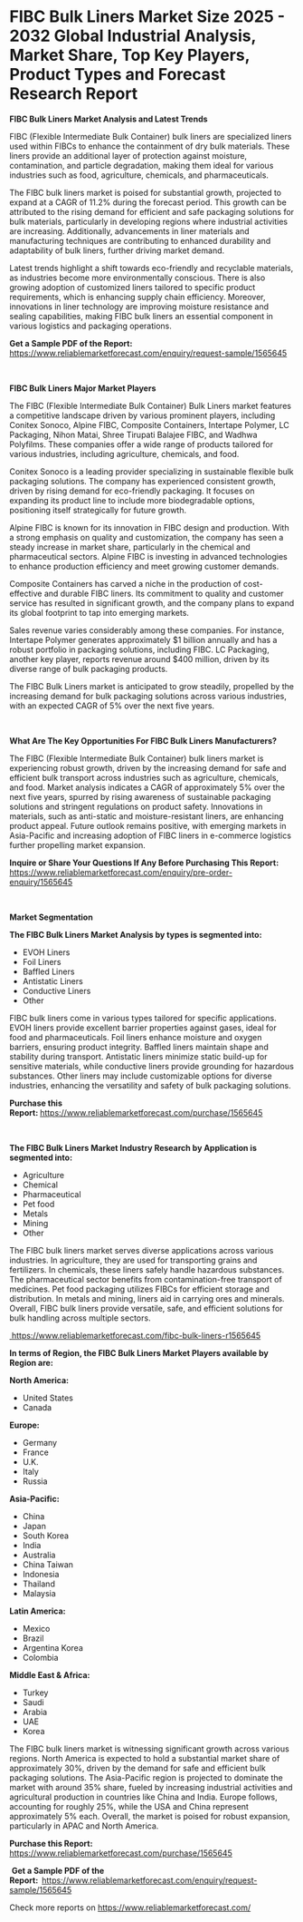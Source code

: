 <p><h1>FIBC Bulk Liners Market Size 2025 - 2032 Global Industrial Analysis, Market Share, Top Key Players, Product Types and Forecast Research Report</h1></p><p><strong>FIBC Bulk Liners Market Analysis and Latest Trends</strong></p>
<p><p>FIBC (Flexible Intermediate Bulk Container) bulk liners are specialized liners used within FIBCs to enhance the containment of dry bulk materials. These liners provide an additional layer of protection against moisture, contamination, and particle degradation, making them ideal for various industries such as food, agriculture, chemicals, and pharmaceuticals.</p><p>The FIBC bulk liners market is poised for substantial growth, projected to expand at a CAGR of 11.2% during the forecast period. This growth can be attributed to the rising demand for efficient and safe packaging solutions for bulk materials, particularly in developing regions where industrial activities are increasing. Additionally, advancements in liner materials and manufacturing techniques are contributing to enhanced durability and adaptability of bulk liners, further driving market demand. </p><p>Latest trends highlight a shift towards eco-friendly and recyclable materials, as industries become more environmentally conscious. There is also growing adoption of customized liners tailored to specific product requirements, which is enhancing supply chain efficiency. Moreover, innovations in liner technology are improving moisture resistance and sealing capabilities, making FIBC bulk liners an essential component in various logistics and packaging operations.</p></p>
<p><strong>Get a Sample PDF of the Report:&nbsp;</strong> <a href="https://www.reliablemarketforecast.com/enquiry/request-sample/1565645?utm_campaign=2294&utm_medium=2&utm_source=Github&utm_content=ia&utm_term=02042025&utm_id=fibc-bulk-liners">https://www.reliablemarketforecast.com/enquiry/request-sample/1565645</a></p>
<p>&nbsp;</p>
<p><strong>FIBC Bulk Liners Major Market Players</strong></p>
<p><p>The FIBC (Flexible Intermediate Bulk Container) Bulk Liners market features a competitive landscape driven by various prominent players, including Conitex Sonoco, Alpine FIBC, Composite Containers, Intertape Polymer, LC Packaging, Nihon Matai, Shree Tirupati Balajee FIBC, and Wadhwa Polyfilms. These companies offer a wide range of products tailored for various industries, including agriculture, chemicals, and food.</p><p>Conitex Sonoco is a leading provider specializing in sustainable flexible bulk packaging solutions. The company has experienced consistent growth, driven by rising demand for eco-friendly packaging. It focuses on expanding its product line to include more biodegradable options, positioning itself strategically for future growth.</p><p>Alpine FIBC is known for its innovation in FIBC design and production. With a strong emphasis on quality and customization, the company has seen a steady increase in market share, particularly in the chemical and pharmaceutical sectors. Alpine FIBC is investing in advanced technologies to enhance production efficiency and meet growing customer demands.</p><p>Composite Containers has carved a niche in the production of cost-effective and durable FIBC liners. Its commitment to quality and customer service has resulted in significant growth, and the company plans to expand its global footprint to tap into emerging markets.</p><p>Sales revenue varies considerably among these companies. For instance, Intertape Polymer generates approximately $1 billion annually and has a robust portfolio in packaging solutions, including FIBC. LC Packaging, another key player, reports revenue around $400 million, driven by its diverse range of bulk packaging products.</p><p>The FIBC Bulk Liners market is anticipated to grow steadily, propelled by the increasing demand for bulk packaging solutions across various industries, with an expected CAGR of 5% over the next five years.</p></p>
<p>&nbsp;</p>
<p><strong>What Are The Key Opportunities For FIBC Bulk Liners Manufacturers?</strong></p>
<p><p>The FIBC (Flexible Intermediate Bulk Container) bulk liners market is experiencing robust growth, driven by the increasing demand for safe and efficient bulk transport across industries such as agriculture, chemicals, and food. Market analysis indicates a CAGR of approximately 5% over the next five years, spurred by rising awareness of sustainable packaging solutions and stringent regulations on product safety. Innovations in materials, such as anti-static and moisture-resistant liners, are enhancing product appeal. Future outlook remains positive, with emerging markets in Asia-Pacific and increasing adoption of FIBC liners in e-commerce logistics further propelling market expansion.</p></p>
<p><strong>Inquire or Share Your Questions If Any Before Purchasing This Report:</strong> <a href="https://www.reliablemarketforecast.com/enquiry/pre-order-enquiry/1565645?utm_campaign=2294&utm_medium=2&utm_source=Github&utm_content=ia&utm_term=02042025&utm_id=fibc-bulk-liners">https://www.reliablemarketforecast.com/enquiry/pre-order-enquiry/1565645</a></p>
<p>&nbsp;</p>
<p><strong>Market Segmentation</strong></p>
<p><strong>The FIBC Bulk Liners Market Analysis by types is segmented into:</strong></p>
<p><ul><li>EVOH Liners</li><li>Foil Liners</li><li>Baffled Liners</li><li>Antistatic Liners</li><li>Conductive Liners</li><li>Other</li></ul></p>
<p><p>FIBC bulk liners come in various types tailored for specific applications. EVOH liners provide excellent barrier properties against gases, ideal for food and pharmaceuticals. Foil liners enhance moisture and oxygen barriers, ensuring product integrity. Baffled liners maintain shape and stability during transport. Antistatic liners minimize static build-up for sensitive materials, while conductive liners provide grounding for hazardous substances. Other liners may include customizable options for diverse industries, enhancing the versatility and safety of bulk packaging solutions.</p></p>
<p><strong>Purchase this Report:&nbsp;</strong><a href="https://www.reliablemarketforecast.com/purchase/1565645?utm_campaign=2294&utm_medium=2&utm_source=Github&utm_content=ia&utm_term=02042025&utm_id=fibc-bulk-liners">https://www.reliablemarketforecast.com/purchase/1565645</a></p>
<p>&nbsp;</p>
<p><strong>The FIBC Bulk Liners Market Industry Research by Application is segmented into:</strong></p>
<p><ul><li>Agriculture</li><li>Chemical</li><li>Pharmaceutical</li><li>Pet food</li><li>Metals</li><li>Mining</li><li>Other</li></ul></p>
<p><p>The FIBC bulk liners market serves diverse applications across various industries. In agriculture, they are used for transporting grains and fertilizers. In chemicals, these liners safely handle hazardous substances. The pharmaceutical sector benefits from contamination-free transport of medicines. Pet food packaging utilizes FIBCs for efficient storage and distribution. In metals and mining, liners aid in carrying ores and minerals. Overall, FIBC bulk liners provide versatile, safe, and efficient solutions for bulk handling across multiple sectors.</p></p>
<p><a href="https://www.reliablemarketforecast.com/fibc-bulk-liners-r1565645?utm_campaign=2294&utm_medium=2&utm_source=Github&utm_content=ia&utm_term=02042025&utm_id=fibc-bulk-liners">&nbsp;https://www.reliablemarketforecast.com/fibc-bulk-liners-r1565645</a></p>
<p><strong>In terms of Region, the FIBC Bulk Liners Market Players available by Region are:</strong></p>
<p>
    <p> <strong> North America: </strong>
        <ul>
            <li>United States</li>
            <li>Canada</li>
        </ul>
        </p> 
    <p> <strong> Europe: </strong>
        <ul>
            <li>Germany</li>
            <li>France</li>
            <li>U.K.</li>
            <li>Italy</li>
            <li>Russia</li>
        </ul>
        </p> 
    <p> <strong> Asia-Pacific: </strong>
        <ul>
            <li>China</li>
            <li>Japan</li>
            <li>South Korea</li>
            <li>India</li>
            <li>Australia</li>
            <li>China Taiwan</li>
            <li>Indonesia</li>
            <li>Thailand</li>
            <li>Malaysia</li>
        </ul>
        </p> 
    <p> <strong> Latin America: </strong>
        <ul>
            <li>Mexico</li>
            <li>Brazil</li>
            <li>Argentina Korea</li>
            <li>Colombia</li>
        </ul>
        </p> 
    <p> <strong> Middle East & Africa: </strong>
        <ul>
            <li>Turkey</li>
            <li>Saudi</li>
            <li>Arabia</li>
            <li>UAE</li>
            <li>Korea</li>
        </ul>
    </p>
    </p>
<p><p>The FIBC bulk liners market is witnessing significant growth across various regions. North America is expected to hold a substantial market share of approximately 30%, driven by the demand for safe and efficient bulk packaging solutions. The Asia-Pacific region is projected to dominate the market with around 35% share, fueled by increasing industrial activities and agricultural production in countries like China and India. Europe follows, accounting for roughly 25%, while the USA and China represent approximately 5% each. Overall, the market is poised for robust expansion, particularly in APAC and North America.</p></p>
<p><strong>Purchase this Report: </strong><a href="https://www.reliablemarketforecast.com/purchase/1565645?utm_campaign=2294&utm_medium=2&utm_source=Github&utm_content=ia&utm_term=02042025&utm_id=fibc-bulk-liners">https://www.reliablemarketforecast.com/purchase/1565645</a></p>
<p>&nbsp;<strong>Get a Sample PDF of the Report:&nbsp;&nbsp;</strong><a href="https://www.reliablemarketforecast.com/enquiry/request-sample/1565645?utm_campaign=2294&utm_medium=2&utm_source=Github&utm_content=ia&utm_term=02042025&utm_id=fibc-bulk-liners">https://www.reliablemarketforecast.com/enquiry/request-sample/1565645</a></p>
<p><strong></strong></p>
<p>Check more reports on <a href="https://www.reliablemarketforecast.com/?utm_campaign=2294&utm_medium=2&utm_source=Github&utm_content=ia&utm_term=02042025&utm_id=fibc-bulk-liners">https://www.reliablemarketforecast.com/</a></p>